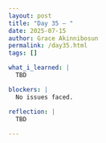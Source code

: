 ```yaml
---
layout: post
title: "Day 35 – "
date: 2025-07-15
author: Grace Akinnibosun
permalink: /day35.html
tags: []

what_i_learned: |
  TBD

blockers: |
  No issues faced.

reflection: |
  TBD
 
---
```

